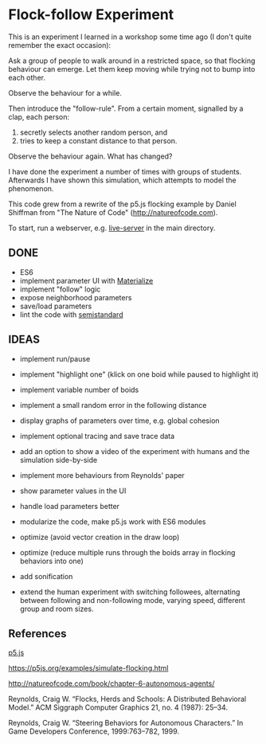 
# Flock-follow Experiment

This is an experiment I learned in a workshop some time ago (I don't quite remember the exact occasion):

Ask a group of people to walk around in a restricted space, so that flocking behaviour can emerge. Let them keep moving while trying not to bump into each other.

Observe the behaviour for a while.

Then introduce the "follow-rule". From a certain moment, signalled by a clap, each person:

1. secretly selects another random person, and
2. tries to keep a constant distance to that person.

Observe the behaviour again. What has changed?

I have done the experiment a number of times with groups of students. Afterwards I have shown this simulation, which attempts to model the phenomenon.

This code grew from a rewrite of the p5.js flocking example by Daniel Shiffman from "The Nature of Code" (http://natureofcode.com).

To start, run a webserver, e.g. [live-server](https://github.com/tapio/live-server) in the main directory.

## DONE

- ES6
- implement parameter UI with [Materialize](http://materializecss.com/)
- implement "follow" logic
- expose neighborhood parameters
- save/load parameters
- lint the code with [semistandard](https://github.com/Flet/semistandard)

## IDEAS

- implement run/pause
- implement "highlight one" (klick on one boid while paused to highlight it)
- implement variable number of boids
- implement a small random error in the following distance  
- display graphs of parameters over time, e.g. global cohesion
- implement optional tracing and save trace data
- add an option to show a video of the experiment with humans and the simulation side-by-side
- implement more behaviours from Reynolds' paper
- show parameter values in the UI
- handle load parameters better

- modularize the code, make p5.js work with ES6 modules
- optimize (avoid vector creation in the draw loop)
- optimize (reduce multiple runs through the boids array in flocking behaviors into one)

- add sonification

- extend the human experiment with switching followees, alternating between following and non-following mode, varying speed, different group and room sizes.

## References

[p5.js](https://p5js.org)

https://p5js.org/examples/simulate-flocking.html

http://natureofcode.com/book/chapter-6-autonomous-agents/

Reynolds, Craig W. “Flocks, Herds and Schools: A Distributed Behavioral Model.” ACM Siggraph Computer Graphics 21, no. 4 (1987): 25–34.

Reynolds, Craig W. “Steering Behaviors for Autonomous Characters.” In Game Developers Conference, 1999:763–782, 1999.
